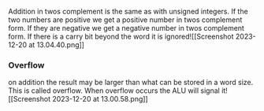 Addition in twos complement is the same as with unsigned integers. If the two numbers are positive we get a positive number in twos complement form. If they are negative we get a negative number in twos complement form. If there is a carry bit beyond the word it is ignored![[Screenshot 2023-12-20 at 13.04.40.png]]

### Overflow
on addition the result may be larger than what can be stored in a word size. This is called overflow. When overflow occurs the ALU will signal it![[Screenshot 2023-12-20 at 13.00.58.png]] 